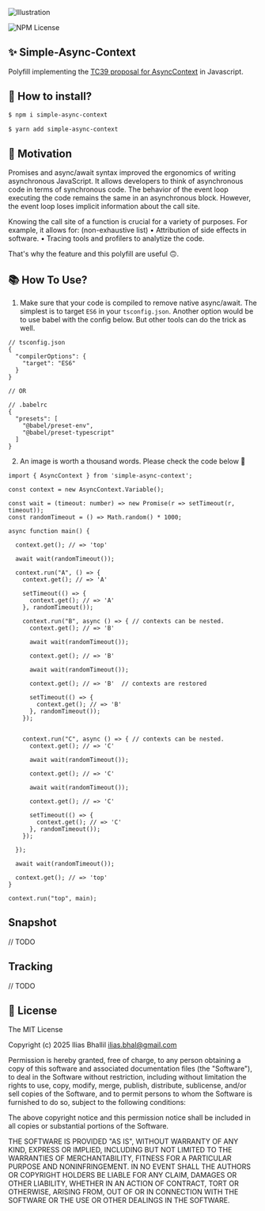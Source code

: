 
![Illustration](https://github.com/iliasbhal/simple-async-context/blob/main/assets/illustration.png?raw=true)


![NPM License](https://img.shields.io/npm/l/simple-async-context)

## ✨ Simple-Async-Context
Polyfill implementing the [TC39 proposal for AsyncContext](https://github.com/tc39/proposal-async-context) in Javascript.

## 💼 How to install?

```sh
$ npm i simple-async-context
```
```sh
$ yarn add simple-async-context
```

## 💪 Motivation
Promises and async/await syntax improved the ergonomics of writing asynchronous JavaScript. It allows developers to think of asynchronous code in terms of synchronous code. The behavior of the event loop executing the code remains the same in an asynchronous block. However, the event loop loses implicit information about the call site.

Knowing the call site of a function is crucial for a variety of purposes. For example, it allows for: (non-exhaustive list)
	•	Attribution of side effects in software.
	•	Tracing tools and profilers to analytize the code.
  
That's why the feature and this polyfill are useful 🙃.


## 📚 How To Use?

1. Make sure that your code is compiled to remove native async/await. The simplest is to target `ES6` in your `tsconfig.json`. Another option would be to use babel with the config below. But other tools can do the trick as well.

```tsx
// tsconfig.json
{
  "compilerOptions": {
    "target": "ES6"
  }
}

// OR

// .babelrc
{
  "presets": [
    "@babel/preset-env",
    "@babel/preset-typescript"
  ]
}
```


2. An image is worth a thousand words.
Please check the code below 🫡

```tsx
import { AsyncContext } from 'simple-async-context';

const context = new AsyncContext.Variable();

const wait = (timeout: number) => new Promise(r => setTimeout(r, timeout));
const randomTimeout = () => Math.random() * 1000;

async function main() {

  context.get(); // => 'top'

  await wait(randomTimeout());

  context.run("A", () => {
    context.get(); // => 'A'

    setTimeout(() => {
      context.get(); // => 'A'
    }, randomTimeout());

    context.run("B", async () => { // contexts can be nested.
      context.get(); // => 'B'

      await wait(randomTimeout());

      context.get(); // => 'B'

      await wait(randomTimeout());

      context.get(); // => 'B'  // contexts are restored 

      setTimeout(() => {
        context.get(); // => 'B'
      }, randomTimeout());
    });


    context.run("C", async () => { // contexts can be nested.
      context.get(); // => 'C'

      await wait(randomTimeout());

      context.get(); // => 'C'

      await wait(randomTimeout());

      context.get(); // => 'C' 

      setTimeout(() => {
        context.get(); // => 'C'
      }, randomTimeout());
    });

  });

  await wait(randomTimeout());

  context.get(); // => 'top'
}

context.run("top", main);

```

## Snapshot

// TODO

## Tracking

// TODO


## :book: License

The MIT License

Copyright (c) 2025 Ilias Bhallil <ilias.bhal@gmail.com>

Permission is hereby granted, free of charge, to any person obtaining a copy
of this software and associated documentation files (the "Software"), to deal
in the Software without restriction, including without limitation the rights
to use, copy, modify, merge, publish, distribute, sublicense, and/or sell
copies of the Software, and to permit persons to whom the Software is
furnished to do so, subject to the following conditions:

The above copyright notice and this permission notice shall be included in all
copies or substantial portions of the Software.

THE SOFTWARE IS PROVIDED "AS IS", WITHOUT WARRANTY OF ANY KIND, EXPRESS OR
IMPLIED, INCLUDING BUT NOT LIMITED TO THE WARRANTIES OF MERCHANTABILITY,
FITNESS FOR A PARTICULAR PURPOSE AND NONINFRINGEMENT. IN NO EVENT SHALL THE
AUTHORS OR COPYRIGHT HOLDERS BE LIABLE FOR ANY CLAIM, DAMAGES OR OTHER
LIABILITY, WHETHER IN AN ACTION OF CONTRACT, TORT OR OTHERWISE, ARISING FROM,
OUT OF OR IN CONNECTION WITH THE SOFTWARE OR THE USE OR OTHER DEALINGS IN THE
SOFTWARE.
